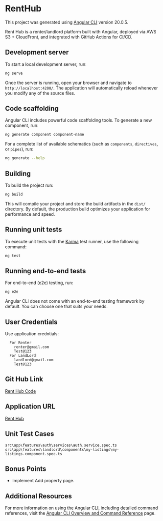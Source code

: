 # RentHub

This project was generated using [Angular CLI](https://github.com/angular/angular-cli) version 20.0.5.

Rent Hub is a renter/landlord platform built with Angular, deployed via AWS S3 + CloudFront, and integrated with GitHub Actions for CI/CD.

## Development server

To start a local development server, run:

```bash
ng serve
```

Once the server is running, open your browser and navigate to `http://localhost:4200/`. The application will automatically reload whenever you modify any of the source files.

## Code scaffolding

Angular CLI includes powerful code scaffolding tools. To generate a new component, run:

```bash
ng generate component component-name
```

For a complete list of available schematics (such as `components`, `directives`, or `pipes`), run:

```bash
ng generate --help
```

## Building

To build the project run:

```bash
ng build
```

This will compile your project and store the build artifacts in the `dist/` directory. By default, the production build optimizes your application for performance and speed.

## Running unit tests

To execute unit tests with the [Karma](https://karma-runner.github.io) test runner, use the following command:

```bash
ng test
```

## Running end-to-end tests

For end-to-end (e2e) testing, run:

```bash
ng e2e
```
Angular CLI does not come with an end-to-end testing framework by default. You can choose one that suits your needs.

## User Credentials

Use application credntials:

```
  For Renter
    renter@gmail.com
    Test@123
  For LandLord
    landlord@gmail.com
    Test@123
```

## Git Hub Link
[Rent Hub Code](https://github.com/izhar-ahmad-nagarro/rent-hub)

## Application URL
[Rent Hub](https://d11g95nn190npq.cloudfront.net/home)

## Unit Test Cases
    src\app\features\auth\services\auth.service.spec.ts
    src\app\features\landlord\components\my-listings\my-listings.component.spec.ts


## Bonus Points
- Implement Add property page.

## Additional Resources

For more information on using the Angular CLI, including detailed command references, visit the [Angular CLI Overview and Command Reference](https://angular.dev/tools/cli) page.
